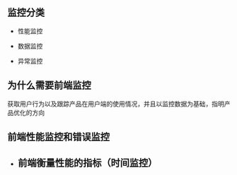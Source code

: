 ## 监控分类

- 性能监控

- 数据监控

- 异常监控

## 为什么需要前端监控

获取用户行为以及跟踪产品在用户端的使用情况，并且以监控数据为基础，指明产品优化的方向



## 前端性能监控和错误监控

- 前端衡量性能的指标（时间监控）
  - 





























